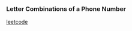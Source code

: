 ### Letter Combinations of a Phone Number

[leetcode](https://leetcode.com/problems/letter-combinations-of-a-phone-number/)
